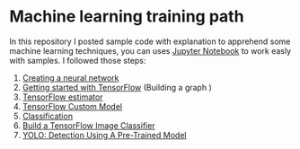 # Machine learning training path
In this repository I posted sample code with explanation to apprehend some machine learning techniques, you can uses [Jupyter Notebook](http://jupyter.org) to work easly with samples.
I followed those steps:
1.  [Creating a neural network](neural_network.py)
2.	[Getting started with TensorFlow](get_started_tf.ipynb) (Building a graph )
3.	[TensorFlow estimator](/tensorflow_estimator.ipynb)
4.	[TensorFlow Custom Model](tf_custom_model.ipynb)
5.	[Classification](classification_demo.ipynb)
5.	[Build a TensorFlow Image Classifier](image_classifier.ipynb)
6. [YOLO: Detection Using A Pre-Trained Model](yolo_pretrained_model.ipynb)


